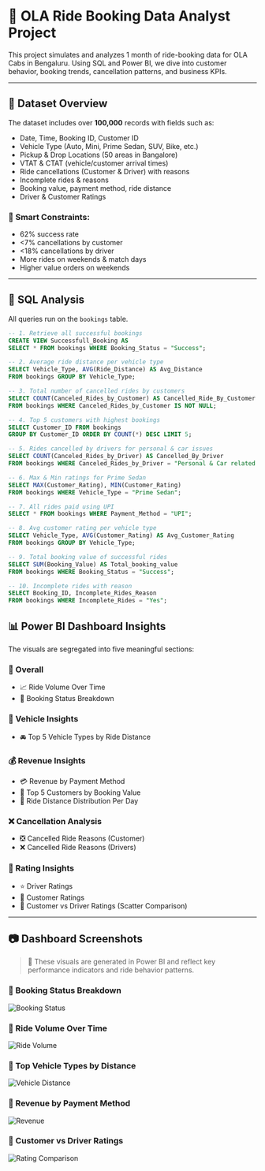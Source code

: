 # 🚖 OLA Ride Booking Data Analyst Project

This project simulates and analyzes 1 month of ride-booking data for OLA Cabs in Bengaluru. Using SQL and Power BI, we dive into customer behavior, booking trends, cancellation patterns, and business KPIs.

---

## 🧾 Dataset Overview

The dataset includes over **100,000** records with fields such as:
- Date, Time, Booking ID, Customer ID
- Vehicle Type (Auto, Mini, Prime Sedan, SUV, Bike, etc.)
- Pickup & Drop Locations (50 areas in Bangalore)
- VTAT & CTAT (vehicle/customer arrival times)
- Ride cancellations (Customer & Driver) with reasons
- Incomplete rides & reasons
- Booking value, payment method, ride distance
- Driver & Customer Ratings

### 📌 Smart Constraints:
- 62% success rate
- <7% cancellations by customer
- <18% cancellations by driver
- More rides on weekends & match days
- Higher value orders on weekends

---

## 🧠 SQL Analysis

All queries run on the `bookings` table.

```sql
-- 1. Retrieve all successful bookings
CREATE VIEW Successfull_Booking AS
SELECT * FROM bookings WHERE Booking_Status = "Success";

-- 2. Average ride distance per vehicle type
SELECT Vehicle_Type, AVG(Ride_Distance) AS Avg_Distance 
FROM bookings GROUP BY Vehicle_Type;

-- 3. Total number of cancelled rides by customers
SELECT COUNT(Canceled_Rides_by_Customer) AS Cancelled_Ride_By_Customer 
FROM bookings WHERE Canceled_Rides_by_Customer IS NOT NULL;

-- 4. Top 5 customers with highest bookings
SELECT Customer_ID FROM bookings 
GROUP BY Customer_ID ORDER BY COUNT(*) DESC LIMIT 5;

-- 5. Rides cancelled by drivers for personal & car issues
SELECT COUNT(Canceled_Rides_by_Driver) AS Cancelled_By_Driver 
FROM bookings WHERE Canceled_Rides_by_Driver = "Personal & Car related issue";

-- 6. Max & Min ratings for Prime Sedan
SELECT MAX(Customer_Rating), MIN(Customer_Rating) 
FROM bookings WHERE Vehicle_Type = "Prime Sedan";

-- 7. All rides paid using UPI
SELECT * FROM bookings WHERE Payment_Method = "UPI";

-- 8. Avg customer rating per vehicle type
SELECT Vehicle_Type, AVG(Customer_Rating) AS Avg_Customer_Rating 
FROM bookings GROUP BY Vehicle_Type;

-- 9. Total booking value of successful rides
SELECT SUM(Booking_Value) AS Total_booking_value 
FROM bookings WHERE Booking_Status = "Success";

-- 10. Incomplete rides with reason
SELECT Booking_ID, Incomplete_Rides_Reason 
FROM bookings WHERE Incomplete_Rides = "Yes";
```

## 📊 Power BI Dashboard Insights

The visuals are segregated into five meaningful sections:

### 🧭 Overall
- 📈 Ride Volume Over Time
- 🧾 Booking Status Breakdown

### 🚗 Vehicle Insights
- 🚘 Top 5 Vehicle Types by Ride Distance

### 💰 Revenue Insights
- 💳 Revenue by Payment Method
- 👑 Top 5 Customers by Booking Value
- 📍 Ride Distance Distribution Per Day

### ❌ Cancellation Analysis
- ❎ Cancelled Ride Reasons (Customer)
- ❌ Cancelled Ride Reasons (Drivers)

### 🌟 Rating Insights
- ⭐ Driver Ratings
- 🌟 Customer Ratings
- 🔁 Customer vs Driver Ratings (Scatter Comparison)

---

## 📷 Dashboard Screenshots

> 📌 These visuals are generated in Power BI and reflect key performance indicators and ride behavior patterns.

### 🔹 Booking Status Breakdown
![Booking Status](Ride-Cancellation-Trend-Analysis-Ola/1.png)

### 🔹 Ride Volume Over Time
![Ride Volume](Ride-Cancellation-Trend-Analysis-Ola/2.png)

### 🔹 Top Vehicle Types by Distance
![Vehicle Distance](Ride-Cancellation-Trend-Analysis-Ola/3.png)

### 🔹 Revenue by Payment Method
![Revenue](Ride-Cancellation-Trend-Analysis-Ola/4.png)

### 🔹 Customer vs Driver Ratings
![Rating Comparison](Ride-Cancellation-Trend-Analysis-Ola/5.png)

